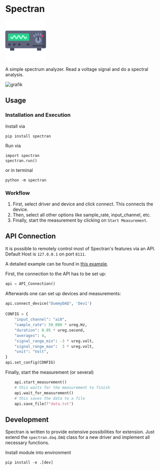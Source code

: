 # Spectran 

![Spectran Logo](./src/spectran/data/osci_128.ico)

A simple spectrum analyzer. Read a voltage signal and do a spectral analysis.

![grafik](https://github.com/user-attachments/assets/a88ff48f-7647-4640-8144-1de5429cf95c)

## Usage

### Installation and Execution

Install via 

    pip install spectran

Run via

    import spectran
    spectran.run()

or in terminal 

    python -m spectran

### Workflow

1. First, select driver and device and click connect. 
This connects the device.
1. Then, select all other options like sample_rate, input_channel, etc.
1. Finally, start the measurement by clicking on `Start Measurement`.

## API Connection

It is possible to remotely control most of Spectran's features via an API. Default Host is `127.0.0.1` on port `8111`.

A detailed example can be found in [this example](./examples/api_example.py).

First, the connection to the API has to be set up:
```python
api = API_Connection()
```
Afterwards one can set up devices and measurements:

```python
api.connect_device("DummyDAQ", 'Dev1')

CONFIG = {
    "input_channel": "ai0",
    "sample_rate": 50_000 * ureg.Hz,
    "duration": 0.05 * ureg.second,
    "averages": 4,
    "signal_range_min": -3 * ureg.volt, 
    "signal_range_max":  3 * ureg.volt,
    "unit": "Volt",
}
api.set_config(CONFIG)    
```

Finally, start the measurement (or several)
```python
    api.start_measurement()
    # this waits for the measurement to finish
    api.wait_for_measurement()
    # this saves the data to a file
    api.save_file(f"data.txt")
```

## Development

Spectran is written to provide extensive possibilities for extension. Just extend the `spectran.daq.DAQ` class for a new driver and implement all necessary functions.

Install module into environment 

    pip install -e .[dev]
